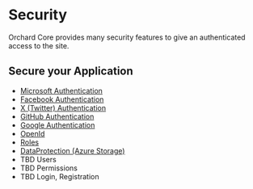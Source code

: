 # Security

Orchard Core provides many security features to give an authenticated access to the site.

## Secure your Application

- [Microsoft Authentication](../../reference/modules/Microsoft.Authentication/README.md)
- [Facebook Authentication](../../reference/modules/Facebook/README.md)
- [X (Twitter) Authentication](../../reference/modules/X/README.md)
- [GitHub Authentication](../../reference/modules/GitHub/README.md)
- [Google Authentication](../../reference/modules/Google/README.md)
- [OpenId](../../reference/modules/OpenId/README.md)
- [Roles](../../reference/modules/Roles/README.md)
- [DataProtection (Azure Storage)](../../reference/modules/DataProtection.Azure/README.md)
- TBD Users
- TBD Permissions
- TBD Login, Registration
